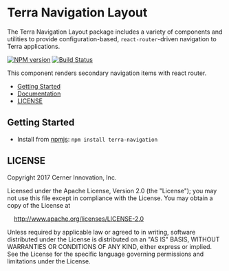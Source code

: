 # Terra Navigation Layout

The Terra Navigation Layout package includes a variety of components and utilities to provide configuration-based, `react-router`-driven navigation to Terra applications.

[![NPM version](http://img.shields.io/npm/v/terra-navigation-layout.svg)](https://www.npmjs.org/package/terra-navigation-layout)
[![Build Status](https://travis-ci.org/cerner/terra-framework.svg?branch=master)](https://travis-ci.org/cerner/terra-framework)

This component renders secondary navigation items with react router.

- [Getting Started](#getting-started)
- [Documentation](https://github.com/cerner/terra-framework/tree/master/packages/terra-navigation-layout/docs)
- [LICENSE](#license)

## Getting Started

- Install from [npmjs](https://www.npmjs.com): `npm install terra-navigation`

## LICENSE

Copyright 2017 Cerner Innovation, Inc.

Licensed under the Apache License, Version 2.0 (the "License"); you may not use this file except in compliance with the License. You may obtain a copy of the License at

&nbsp;&nbsp;&nbsp;&nbsp;http://www.apache.org/licenses/LICENSE-2.0

Unless required by applicable law or agreed to in writing, software distributed under the License is distributed on an "AS IS" BASIS, WITHOUT WARRANTIES OR CONDITIONS OF ANY KIND, either express or implied. See the License for the specific language governing permissions and limitations under the License.
